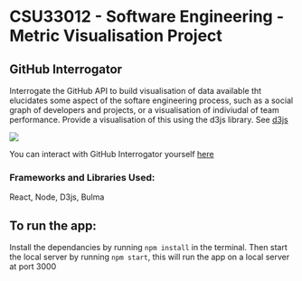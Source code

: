 # CSU33012 - Software Engineering - Metric Visualisation Project
## GitHub Interrogator

Interrogate the GitHub API to build visualisation of data available tht elucidates some aspect of the softare engineering process, such as a social graph of developers and projects, or a visualisation of indiviudal of team performance. Provide a visualisation of this using the d3js library. See [d3js](https://d3js.org)

![](demo.gif)

You can interact with GitHub Interrogator yourself [here](https://github-interrogator.herokuapp.com/)

### Frameworks and Libraries Used:
React, Node, D3js, Bulma

## To run the app:
Install the dependancies by running `npm install` in the terminal. Then start the local server by running 
`npm start`, this will run the app on a local server at port 3000
